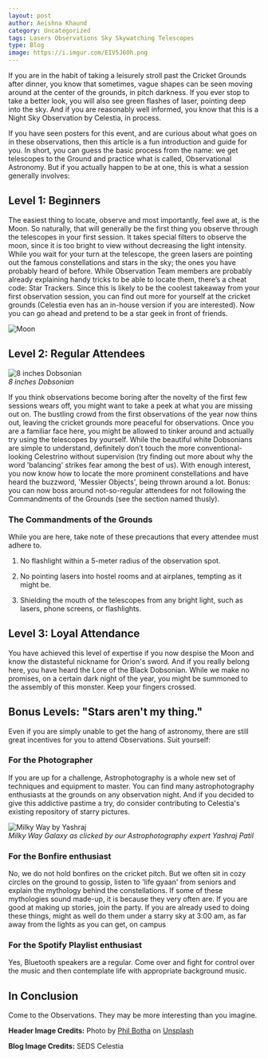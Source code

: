 ```yaml
---
layout: post
author: Aeishna Khaund
category: Uncategorized
tags: Lasers Observations Sky Skywatching Telescopes
type: Blog
image: https://i.imgur.com/EIV5J6Oh.png
---
```

If you are in the habit of taking a leisurely stroll past the Cricket Grounds after dinner, you know that sometimes, vague shapes can be seen moving around at the center of the grounds, in pitch darkness. If you ever stop to take a better look, you will also see green flashes of laser, pointing deep into the sky. And if you are reasonably well informed, you know that this is a Night Sky Observation by Celestia, in process.

If you have seen posters for this event, and are curious about what goes on in these observations, then this article is a fun introduction and guide for you. In short, you can guess the basic process from the name: we get telescopes to the Ground and practice what is called, Observational Astronomy. But if you actually happen to be at one, this is what a session generally involves:

## Level 1: Beginners

The easiest thing to locate, observe and most importantly, feel awe at, is the Moon. So naturally, that will generally be the first thing you observe through the telescopes in your first session. It takes special filters to observe the moon, since it is too bright to view without decreasing the light intensity. While you wait for your turn at the telescope, the green lasers are pointing out the famous constellations and stars in the sky; the ones you have probably heard of before. While Observation Team members are probably already explaining handy tricks to be able to locate them, there’s a cheat code: Star Trackers. Since this is likely to be the coolest takeaway from your first observation session, you can find out more for yourself at the cricket grounds (Celestia even has an in-house version if you are interested). Now you can go ahead and pretend to be a star geek in front of friends.

![Moon](https://i.imgur.com/ybbAOR8m.png)

## Level 2: Regular Attendees

![8 inches Dobsonian](https://i.imgur.com/Gb3nDgdl.png)\
*8 inches Dobsonian*

If you think observations become boring after the novelty of the first few sessions wears off, you might want to take a peek at what you are missing out on. The bustling crowd from the first observations of the year now thins out, leaving the cricket grounds more peaceful for observations. Once you are a familiar face here, you might be allowed to tinker around and actually try using the telescopes by yourself. While the beautiful white Dobsonians are simple to understand, definitely don’t touch the more conventional-looking Celestrino without supervision (try finding out more about why the word 'balancing' strikes fear among the best of us). With enough interest, you now know how to locate the more prominent constellations and have heard the buzzword, 'Messier Objects', being thrown around a lot. Bonus: you can now boss around not-so-regular attendees for not following the Commandments of the Grounds (see the section named thusly).

### The Commandments of the Grounds

While you are here, take note of these precautions that every attendee must adhere to.

1. No flashlight within a 5-meter radius of the observation spot.

2. No pointing lasers into hostel rooms and at airplanes, tempting as it might be.

3. Shielding the mouth of the telescopes from any bright light, such as lasers, phone screens, or flashlights.

## Level 3: Loyal Attendance

You have achieved this level of expertise if you now despise the Moon and know the distasteful nickname for Orion's sword. And if you really belong here, you have heard the Lore of the Black Dobsonian. While we make no promises, on a certain dark night of the year, you might be summoned to the assembly of this monster. Keep your fingers crossed.

## Bonus Levels: "Stars aren't my thing."

Even if you are simply unable to get the hang of astronomy, there are still great incentives for you to attend Observations. Suit yourself:

### For the Photographer

If you are up for a challenge, Astrophotography is a whole new set of techniques and equipment to master. You can find many astrophotography enthusiasts at the grounds on any observation night. And if you decided to give this addictive pastime a try, do consider contributing to Celestia's existing repository of starry pictures.

![Milky Way by Yashraj](../assets/posts/2020/Yashraj-Milky_way.jpg)\
*Milky Way Galaxy as clicked by our Astrophotography expert Yashraj Patil*

### For the Bonfire enthusiast

No, we do not hold bonfires on the cricket pitch. But we often sit in cozy circles on the ground to gossip, listen to 'life gyaan' from seniors and explain the mythology behind the constellations. If some of these mythologies sound made-up, it is because they very often are. If you are good at making up stories, join the party. If you are already used to doing these things, might as well do them under a starry sky at 3:00 am, as far away from the lights as you can get, on campus

### For the Spotify Playlist enthusiast

Yes, Bluetooth speakers are a regular. Come over and fight for control over the music and then contemplate life with appropriate background music.

## In Conclusion

Come to the Observations. They may be more interesting than you imagine.

**Header Image Credits:** Photo by [Phil Botha](https://unsplash.com/@philbotha?utm_source=unsplash&utm_medium=referral&utm_content=creditCopyText) on [Unsplash](https://unsplash.com/s/photos/astrophotography?utm_source=unsplash&utm_medium=referral&utm_content=creditCopyText)

**Blog Image Credits:** SEDS Celestia
  